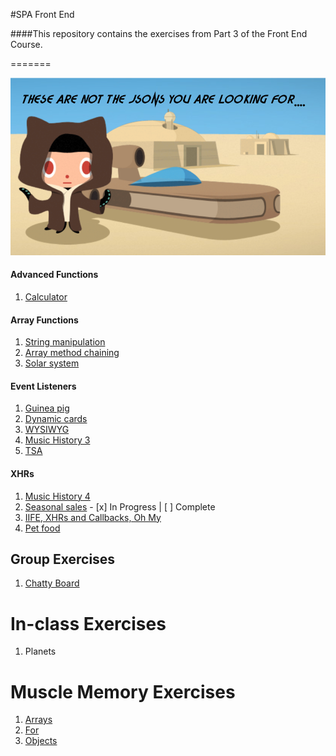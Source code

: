 #SPA Front End

####This repository contains the exercises from Part 3 of the Front End Course.

=======

![Octocat](https://github.com/jmccutchanwd/spa/blob/master/jedi-cat2.png)


#### Advanced Functions

1. [Calculator]()

#### Array Functions

1. [String manipulation]()
1. [Array method chaining]()
1. [Solar system]()

#### Event Listeners

1. [Guinea pig]()
1. [Dynamic cards]()
1. [WYSIWYG]()
1. [Music History 3]()
1. [TSA]()

#### XHRs

1. [Music History 4]()
1. [Seasonal sales](https://github.com/jmccutchanwd/spa/tree/master/seasonal-sales) - [x] In Progress | [ ] Complete
1. [IIFE, XHRs and Callbacks, Oh My]()
1. [Pet food]()

## Group Exercises

1. [Chatty Board](https://github.com/nss-day-cohort-17/chatty-respected-intelligent-programmers)

# In-class Exercises

1. Planets

# Muscle Memory Exercises

1. [Arrays]()
1. [For]()
1. [Objects]()
